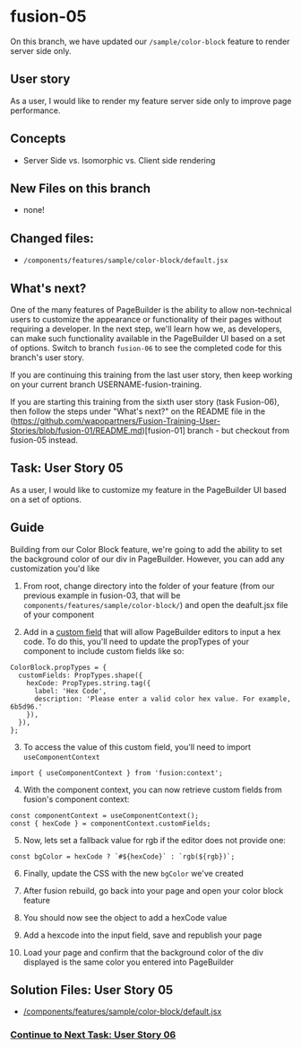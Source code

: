 # fusion-05

On this branch, we have updated our `/sample/color-block` feature to render server side only.

## User story
As a user, I would like to render my feature server side only to improve page performance.

## Concepts
- Server Side vs. Isomorphic vs. Client side rendering

## New Files on this branch
- none!

## Changed files:
- `/components/features/sample/color-block/default.jsx`

## What's next?
One of the many features of PageBuilder is the ability to allow non-technical users to customize the appearance or functionality of their pages without requiring a developer. In the next step, we'll learn how we, as developers, can make such functionality available in the PageBuilder UI based on a set of options. Switch to branch `fusion-06` to see the completed code for this branch's user story.

If you are continuing this training from the last user story, then keep working on your current branch USERNAME-fusion-training.

If you are starting this training from the sixth user story (task Fusion-06), then follow the steps under "What's next?" on the README file in the (https://github.com/wapopartners/Fusion-Training-User-Stories/blob/fusion-01/README.md)[fusion-01] branch - but checkout from fusion-05 instead.

## Task: User Story 05
As a user, I would like to customize my feature in the PageBuilder UI based on a set of options.

## Guide
Building from our Color Block feature, we're going to add the ability to set the background color of our div in PageBuilder. However, you can add any customization you'd like

1. From root, change directory into the folder of your feature (from our previous example in fusion-03, that will be `components/features/sample/color-block/`) and open the deafult.jsx file of your component

2. Add in a [custom field](https://redirector.arcpublishing.com/alc/arc-products/pagebuilder/fusion/documentation/recipes/adding-custom-fields.md) that will allow PageBuilder editors to input a hex code. To do this, you'll need to update the propTypes of your component to include custom fields like so:
```
ColorBlock.propTypes = {
  customFields: PropTypes.shape({
    hexCode: PropTypes.string.tag({
      label: 'Hex Code',
      description: 'Please enter a valid color hex value. For example, 6b5d96.'
    }),
  }),
};
```

3. To access the value of this custom field, you'll need to import `useComponentContext`
```
import { useComponentContext } from 'fusion:context';
```

4. With the component context, you can now retrieve custom fields from fusion's component context:
```
const componentContext = useComponentContext();
const { hexCode } = componentContext.customFields;
```

5. Now, lets set a fallback value for rgb if the editor does not provide one:
```
const bgColor = hexCode ? `#${hexCode}` : `rgb(${rgb})`;
```

6. Finally, update the CSS with the new `bgColor` we've created

7. After fusion rebuild, go back into your page and open your color block feature

8. You should now see the object to add a hexCode value

9. Add a hexcode into the input field, save and republish your page

10. Load your page and confirm that the background color of the div displayed is the same color you entered into PageBuilder

## Solution Files: User Story 05
- [/components/features/sample/color-block/default.jsx](https://github.com/wapopartners/Fusion-Training-User-Stories/blob/fusion-06/components/features/sample/color-block/default.jsx)

### [Continue to Next Task: User Story 06](https://github.com/wapopartners/Fusion-Training-User-Stories/tree/fusion-06)
